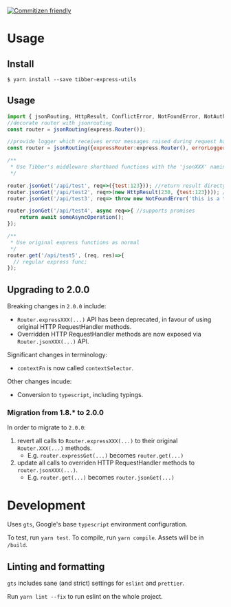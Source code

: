 
[![Commitizen friendly](https://img.shields.io/badge/commitizen-friendly-brightgreen.svg)](http://commitizen.github.io/cz-cli/)

# Usage

## Install

```
$ yarn install --save tibber-express-utils
```

## Usage

```js
import { jsonRouting, HttpResult, ConflictError, NotFoundError, NotAuthorizedError, BadRequestError, ServerError } from 'tibber-express-utils';
//decorate router with jsonrouting
const router = jsonRouting(express.Router());

//provide logger which receives error messages raised during request handling
const router = jsonRouting({expressRouter:express.Router(), errorLogger:logger});

/**
 * Use Tibber's middleware shorthand functions with the 'jsonXXX' naming convention.
 */

router.jsonGet('/api/test', req=>({test:123})); //return result directy
router.jsonGet('/api/test2', req=>(new HttpResult(230, {test:123}))); //return result with customer statuscode
router.jsonGet('/api/test3', req=> throw new NotFoundError('this is a test error'));

router.jsonGet('/api/test4', async req=>{ //supports promises
    return await someAsyncOperation();
});

/**
 * Use original express functions as normal
 */
router.get('/api/test5', (req, res)=>{
  // regular express func;
});
```

## Upgrading to 2.0.0

Breaking changes in `2.0.0` include:

 - `Router.expressXXX(...)` API has been deprecated, in favour of using original HTTP RequestHandler methods.
 - Overridden HTTP RequestHandler methods are now exposed via `Router.jsonXXX(...)` API.
 
Significant changes in terminology:
 
 - `contextFn` is now called `contextSelector`.

Other changes incude:

 - Conversion to `typescript`, including typings.
 
### Migration from 1.8.* to 2.0.0

In order to migrate to `2.0.0`:
 
1. revert all calls to `Router.expressXXX(...)` to their original `Router.XXX(...)` methods.
   - E.g. `router.expressGet(...)` becomes `router.get(...)`
2. update all calls to overriden HTTP RequestHandler methods to `router.jsonXXX(...)`.
   - E.g. `router.get(...)` becomes `router.jsonGet(...)`

# Development

Uses `gts`, Google's base `typescript` environment configuration.

To test, run `yarn test`.
To compile, run `yarn compile`. Assets will be in `/build`.

## Linting and formatting

`gts` includes sane (and strict) settings for `eslint` and `prettier`.

Run `yarn lint --fix` to run eslint on the whole project.
